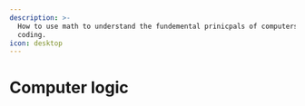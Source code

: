 ```yaml
---
description: >-
  How to use math to understand the fundemental prinicpals of computers and
  coding.
icon: desktop
---
```


# Computer logic

